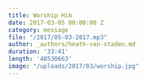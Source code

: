 ```yaml
---
title: Worship Him
date: 2017-03-05 00:00:00 Z
category: message
file: "/2017/05-03-2017.mp3"
author: _authors/heath-van-staden.md
duration: '33:41'
length: '48530663'
image: "/uploads/2017/03/worship.jpg"
---
```

